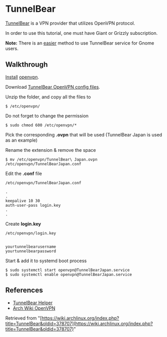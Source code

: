 # TunnelBear

[TunnelBear](https://www.tunnelbear.com) is a VPN provider that utilizes OpenVPN protocol.

In order to use this tutorial, one must have Giant or Grizzly subscription.

**Note:** There is an [easier](https://www.tunnelbear.com/updates/linux_support/) method to use TunnelBear service for Gnome users.

## Walkthrough

[Install](/index.php/Install "Install") [openvpn](https://www.archlinux.org/packages/?name=openvpn).

Download [TunnelBear OpenVPN config files](https://s3.amazonaws.com/tunnelbear/linux/openvpn.zip).

Unzip the folder, and copy all the files to

```
$ /etc/openvpn/

```

Do not forget to change the permission

```
$ sudo chmod 600 /etc/openvpn/*

```

Pick the corresponding **.ovpn** that will be used (TunnelBear Japan is used as an example)

Rename the extension & remove the space

```
$ mv /etc/openvpn/TunnelBear\ Japan.ovpn /etc/openvpn/TunnelBearJapan.conf

```

Edit the **.conf** file

 `/etc/openvpn/TunnelBearJapan.conf` 

```
.
.
keepalive 10 30
auth-user-pass login.key
.
.

```

Create **login.key**

 `/etc/openvpn/login.key` 

```

yourtunnelbearusername
yourtunnelbearpassword

```

Start & add it to systemd boot process

```
$ sudo systemctl start openvpn@TunnelBearJapan.service
$ sudo systemctl enable openvpn@TunnelBearJapan.service

```

## References

*   [TunnelBear Helper](https://github.com/JenniferMack/TunnelBear-Helper)
*   [Arch Wiki OpenVPN](https://wiki.archlinux.org/index.php/OpenVPN)

Retrieved from "[https://wiki.archlinux.org/index.php?title=TunnelBear&oldid=378707](https://wiki.archlinux.org/index.php?title=TunnelBear&oldid=378707)"